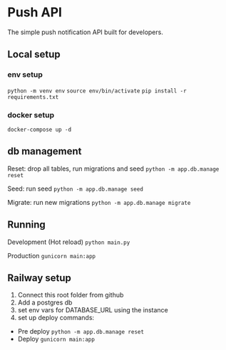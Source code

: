 # Push API
The simple push notification API built for developers.

## Local setup

### env setup
`python -m venv env`
`source env/bin/activate`
`pip install -r requirements.txt`

### docker setup
`docker-compose up -d` 

## db management

Reset: drop all tables, run migrations and seed
`python -m app.db.manage reset`

Seed: run seed
`python -m app.db.manage seed`

Migrate: run new migrations
`python -m app.db.manage migrate`

## Running

Development (Hot reload)
`python main.py`

Production
`gunicorn main:app`

## Railway setup

1. Connect this root folder from github
2. Add a postgres db
3. set env vars for DATABASE_URL using the instance
4. set up deploy commands:
- Pre deploy `python -m app.db.manage reset`
- Deploy `gunicorn main:app`